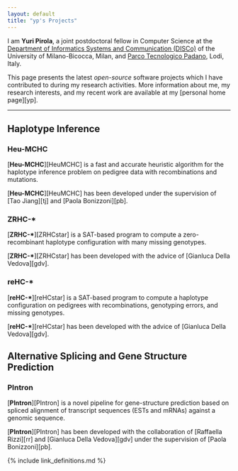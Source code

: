 ```yaml
---
layout: default
title: "yp's Projects"
---
```


I am **Yuri Pirola**, a joint postdoctoral fellow in Computer Science at
the
[Department of Informatics Systems and Communication (DISCo)](http://www.disco.unimib.it/)
of the University of Milano-Bicocca, Milan, and
[Parco Tecnologico Padano](http://www.tecnoparco.org), Lodi, Italy.

This page presents the latest *open-source* software projects which I have
contributed to during my research activities.
More information about me, my research interests, and my recent work are
available at my
[personal home page][yp].


------------------------------------------------------------------------


## Haplotype Inference ##

### Heu-MCHC ###

[**Heu-MCHC**][HeuMCHC] is a fast and accurate heuristic algorithm for
the haplotype inference problem on pedigree data with recombinations and
mutations.

[**Heu-MCHC**][HeuMCHC] has been developed under the supervision of
[Tao Jiang][tj] and [Paola Bonizzoni][pb].


### ZRHC-* ###

[**ZRHC-\***][ZRHCstar] is a SAT-based program to compute a
zero-recombinant haplotype configuration with many missing genotypes.

[**ZRHC-\***][ZRHCstar] has been developed with the advice of
[Gianluca Della Vedova][gdv].

### reHC-* ###

[**reHC-\***][reHCstar] is a SAT-based program to compute a haplotype
configuration on pedigrees with recombinations, genotyping errors, and
missing genotypes.

[**reHC-\***][reHCstar] has been developed with the advice of
[Gianluca Della Vedova][gdv].

## Alternative Splicing and Gene Structure Prediction ##

### PIntron ###

[**PIntron**][PIntron] is a novel pipeline for gene-structure prediction based on
spliced alignment of transcript sequences (ESTs and mRNAs) against a
genomic sequence.

[**PIntron**][PIntron] has been developed with the collaboration of
[Raffaella Rizzi][rr] and [Gianluca Della Vedova][gdv] under the
supervision of [Paola Bonizzoni][pb].



{% include link_definitions.md %}

